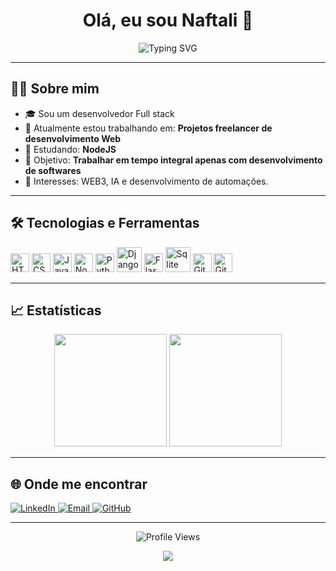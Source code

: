<!-- Personalize o que está dentro de {{ CHAVES }} -->

<h1 align="center">Olá, eu sou Naftali 👋</h1>

<p align="center">
  <img src="https://readme-typing-svg.herokuapp.com?font=Fira+Code&duration=3000&pause=1000&color=00D4FF&center=true&vCenter=true&width=435&lines=Desenvolvedor+Fullstack;Apaixonado+por+tecnologia;Sempre+em+busca+de+novos+desafios!" alt="Typing SVG" />
</p>

---

## 🧑‍💻 Sobre mim

- 🎓 Sou um desenvolvedor Full stack  
- 💼 Atualmente estou trabalhando em: **Projetos freelancer de desenvolvimento Web**
- 🌱 Estudando: **NodeJS**
- 🚀 Objetivo: **Trabalhar em tempo integral apenas com desenvolvimento de softwares**
- 🧠 Interesses: WEB3, IA e desenvolvimento de automações. 

---

## 🛠️ Tecnologias e Ferramentas

<p align="left">
  <img src="https://cdn.jsdelivr.net/gh/devicons/devicon/icons/html5/html5-original.svg" height="30" alt="HTML" />
  <img src="https://cdn.jsdelivr.net/gh/devicons/devicon/icons/css3/css3-original.svg" height="30" alt="CSS" />
  <img src="https://cdn.jsdelivr.net/gh/devicons/devicon/icons/javascript/javascript-original.svg" height="30" alt="JavaScript" />
  <img src="https://cdn.jsdelivr.net/gh/devicons/devicon@latest/icons/nodejs/nodejs-original-wordmark.svg" height="30" alt="NodeJS" />
  <img src="https://cdn.jsdelivr.net/gh/devicons/devicon/icons/python/python-original.svg" height="30" alt="Python" />
  <img src="https://cdn.jsdelivr.net/gh/devicons/devicon@latest/icons/django/django-plain-wordmark.svg" height="40" alt="Django"  />          
  <img src="https://cdn.jsdelivr.net/gh/devicons/devicon@latest/icons/flask/flask-original.svg" height="30" alt="Flask" />
  <img src="https://cdn.jsdelivr.net/gh/devicons/devicon@latest/icons/sqlite/sqlite-plain-wordmark.svg" height="40" alt="Sqlite" />          
  <img src="https://cdn.jsdelivr.net/gh/devicons/devicon/icons/git/git-original.svg" height="30" alt="Git" />
  <img src="https://cdn.jsdelivr.net/gh/devicons/devicon/icons/github/github-original.svg" height="30" alt="GitHub" />
  
  <!-- Adicione ou remova tecnologias conforme sua stack -->
</p>

---

## 📈 Estatísticas

<div align="center">
  <img height="180em" src="https://github-readme-stats.vercel.app/api?username=naftaliferreira&show_icons=true&theme=radical&count_private=true" />
  <img height="180em" src="https://github-readme-stats.vercel.app/api/top-langs/?username=naftaliferreira&layout=compact&theme=radical" />
</div>

---

## 🌐 Onde me encontrar

<p align="left">
  <a href="https://www.linkedin.com/in/naftali-ferreira" target="_blank">
    <img src="https://img.shields.io/badge/LinkedIn-%230077B5?style=for-the-badge&logo=linkedin&logoColor=white" alt="LinkedIn" />
  </a>
  <a href="mailto:naftalibarbosaferreira@gmail.com">
    <img src="https://img.shields.io/badge/E--mail-D14836?style=for-the-badge&logo=gmail&logoColor=white" alt="Email" />
  </a>
  <a href="https://github.com/naftaliferreira">
    <img src="https://img.shields.io/badge/GitHub-000?style=for-the-badge&logo=github&logoColor=white" alt="GitHub" />
  </a>
  <!-- Adicione mais redes se quiser -->
</p>

---

<p align="center">
  <img src="https://komarev.com/ghpvc/?username=naftaliferreira&color=blue&style=flat" alt="Profile Views" />
</p>

<!-- Footer opcional -->
<p align="center">
  <img src="https://capsule-render.vercel.app/api?type=waving&color=0:003366,100:006699&height=120&section=footer" />
</p>

